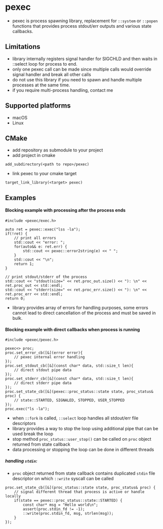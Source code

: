 # pexec 
* pexec is process spawning library, replacement for `::system` or `::popen` functions that provides process stdout/err outputs and various state callbacks.

## Limitations
* library internally registers signal handler for SIGCHLD and then waits in ::select loop for process to end.
* only one pexec call can be made since multiple calls would override signal handler and break all other calls
* do not use this library if you need to spawn and handle multiple processes at the same time.
* if you require multi-process handling, contact me

## Supported platforms
* macOS
* Linux

## CMake
* add repository as submodule to your project
* add project in cmake
```
add_subdirectory(<path to repo>/pexec)
```
* link pexec to your cmake target
```
target_link_library(<target> pexec)
```

## Examples

#### Blocking example with processing after the process ends
```
#include <pexec/exec.h>

auto ret = pexec::exec("lss -la");
if(!ret) {
    // print all errors
    std::cout << "error: ";
    for(auto&& e: ret.err) {
        std::cout << pexec::error2string(e) << " ";
    }
    std::cout << "\n";
    return 1;
}

// print stdout/stderr of the process
std::cout << "stdout(size=" << ret.proc_out.size() << "): \n" << ret.proc_out << std::endl;
std::cout << "stderr(size=" << ret.proc_err.size() << "): \n" << ret.proc_err << std::endl;
return 0;
```
* library provides array of errors for handling purposes, some errors cannot lead to direct cancellation of the process and must be saved in bulk.
#### Blocking example with direct callbacks when process is running
```
#include <pexec/pexec.h>

pexec<> proc;
proc.set_error_cb([&](error error){
    // pexec internal error handling
});
proc.set_stdout_cb([&](const char* data, std::size_t len){
    // direct stdout pipe data
});
proc.set_stderr_cb([&](const char* data, std::size_t len){
    // direct stderr pipe data
});
proc.set_state_cb([&](pexec::proc_status::state state, proc_status& proc) {
    // state::STARTED, SIGNALED, STOPPED, USER_STOPPED
});
proc.exec("ls -la");
```

* when `::fork` is called, `::select` loop handles all stdout/err file descriptors
* library provides a way to stop the loop using additional pipe that can be used break the loop
* stop method `proc_status::user_stop()` can be called on `proc` object returned from state callback
* data processing or stopping the loop can be done in different threads

##### handling `stdin`:
* `proc` object returned from state callback contains duplicated `stdin` file descriptor on which `::write` syscall can be called
```
proc.set_state_cb([&](proc_status::state state, proc_status& proc) {
    // signal different thread that process is active or handle locally
    if(state == pexec::proc_status::state::STARTED) {
        const char* msg = "Hello world\n";
        assert(proc.stdin_fd != -1);
        ::write(proc.stdin_fd, msg, strlen(msg));
    }
});
```